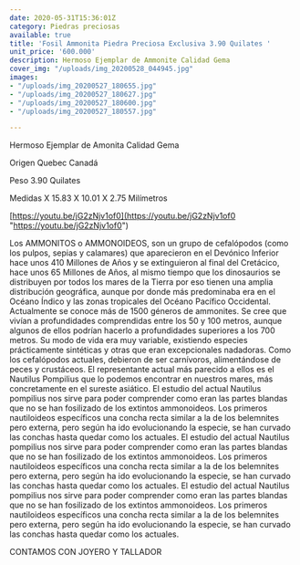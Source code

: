 ```yaml
---
date: 2020-05-31T15:36:01Z
category: Piedras preciosas
available: true
title: 'Fosil Ammonita Piedra Preciosa Exclusiva 3.90 Quilates '
unit_price: '600.000'
description: Hermoso Ejemplar de Ammonite Calidad Gema
cover_img: "/uploads/img_20200528_044945.jpg"
images:
- "/uploads/img_20200527_180655.jpg"
- "/uploads/img_20200527_180627.jpg"
- "/uploads/img_20200527_180600.jpg"
- "/uploads/img_20200527_180557.jpg"

---
```

Hermoso Ejemplar de Amonita Calidad Gema

Origen Quebec Canadá

Peso 3.90 Quilates

Medidas X 15.83 X 10.01 X 2.75 Milímetros 

[https://youtu.be/jG2zNjv1of0](https://youtu.be/jG2zNjv1of0 "https://youtu.be/jG2zNjv1of0")

Los AMMONITOS o AMMONOIDEOS, son un grupo de cefalópodos (como los pulpos, sepias y calamares) que aparecieron en el Devónico Inferior hace unos 410 Millones de Años y se extinguieron al final del Cretácico, hace unos 65 Millones de Años, al mismo tiempo que los dinosaurios se distribuyen por todos los mares de la Tierra por eso tienen una amplia distribución geográfica, aunque por donde más predominaba era en el Océano Índico y las zonas tropicales del Océano Pacífico Occidental. Actualmente se conoce más de 1500 géneros de ammonites. Se cree que vivían a profundidades comprendidas entre los 50 y 100 metros, aunque algunos de ellos podrían hacerlo a profundidades superiores a los 700 metros. Su modo de vida era muy variable, existiendo especies prácticamente sintéticas y otras que eran excepcionales nadadoras. Como los cefalópodos actuales, debieron de ser carnívoros, alimentándose de peces y crustáceos. El representante actual más parecido a ellos es el Nautilus Pompilius que lo podemos encontrar en nuestros mares, más concretamente en el sureste asiático. El estudio del actual Nautilus pompilius nos sirve para poder comprender como eran las partes blandas que no se han fosilizado de los extintos ammonoideos. Los primeros nautiloideos específicos una concha recta similar a la de los belemnites pero externa, pero según ha ido evolucionando la especie, se han curvado las conchas hasta quedar como los actuales. El estudio del actual Nautilus pompilius nos sirve para poder comprender como eran las partes blandas que no se han fosilizado de los extintos ammonoideos. Los primeros nautiloideos específicos una concha recta similar a la de los belemnites pero externa, pero según ha ido evolucionando la especie, se han curvado las conchas hasta quedar como los actuales. El estudio del actual Nautilus pompilius nos sirve para poder comprender como eran las partes blandas que no se han fosilizado de los extintos ammonoideos. Los primeros nautiloideos específicos una concha recta similar a la de los belemnites pero externa, pero según ha ido evolucionando la especie, se han curvado las conchas hasta quedar como los actuales.

CONTAMOS CON JOYERO Y TALLADOR